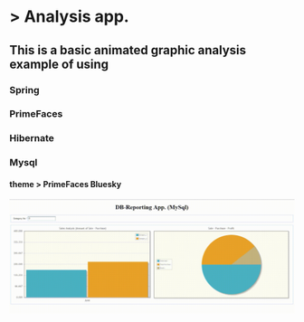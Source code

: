 # > Analysis app.

## This is a basic animated graphic analysis example of using

### Spring
### PrimeFaces
### Hibernate
### Mysql
#### theme > PrimeFaces Bluesky

![](sout/analysis.gif)
